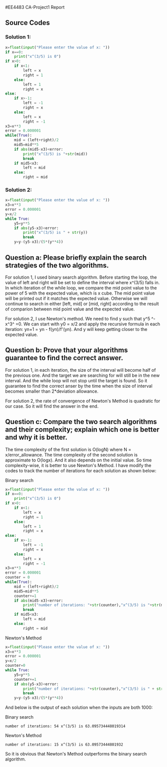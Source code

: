 #EE4483 CA-Project1 Report
## Source Codes
### Solution 1:
```python
x=float(input("Please enter the value of x: "))
if x==0:
    print("x^(3/5) is 0")
if x>0:
    if x<1:
        left = x
        right = 1
    else:
        left = 1
        right = x
else:
    if x>-1:
        left = -1
        right = x
    else:
        left = x
        right = -1
x3=x**3
error = 0.000001
while(True):
    mid = (left+right)/2
    mid5=mid**5
    if abs(mid5-x3)<error:
        print("x^(3/5) is "+str(mid))
        break
    if mid5<x3:
        left = mid
    else:
        right = mid
```
### Solution 2:

```python
x=float(input("Please enter the value of x: "))
x3=x**3
error = 0.000001
y=x/2
while True:
    y5=y**5
    if abs(y5-x3)<error:
        print("x^(3/5) is " + str(y))
        break
    y=y-(y5-x3)/(5*(y**4))
```
## Question a: Please briefly explain the search strategies of the two algorithms.
For solution 1, I used binary search algorithm. Before starting the loop, the value of left and right will be set to define the interval where x^(3/5) falls in. In which iteration of the while loop, we compare the mid point value to the power of 5 with the expected value, which is x cube. The mid point value will be printed out if it matches the expected value. Otherwise we will continue to search in either [left, mid] or [mid, right] according to the result of comparion between mid point value and the expected value.

For solution 2, I use Newton's method. We need to find y such that y^5 ^-  x^3^ =0. We can start with y0 = x/2 and apply the recursive formula in each iteration: yn+1 = yn - f(yn)/f'(yn). And y will keep getting closer to the expected value.

## Question b: Prove that your algorithms guarantee to find the correct answer.
For solution 1, in each iteration, the size of the interval will become half of the previous one. And the target we are searching for will still be in the new interval. And the while loop will not stop until the target is found. So it guarantee to find the correct anser by the time when the size of interval becomes smaller than 2*deviation allowance.

For solution 2, the rate of convergence of Newton's Method is quadratic for our case. So it will find the answer in the end.

## Question c: Compare the two search algorithms and their complexity; explain which one is better and why it is better.

The time complexity of the first solution is O(logN) where N = x/error_allowance. The time complexity of the second solution is approximate to O(logx). And it also depends on the initial value. So time complexity-wise, it is better to use Newton's Method. I have modify the codes to track the number of iterations for each solution as shown below:

Binary search
```python
x=float(input("Please enter the value of x: "))
if x==0:
    print("x^(3/5) is 0")
if x>0:
    if x<1:
        left = x
        right = 1
    else:
        left = 1
        right = x
else:
    if x>-1:
        left = -1
        right = x
    else:
        left = x
        right = -1
x3=x**3
error = 0.000001
counter = 0
while(True):
    mid = (left+right)/2
    mid5=mid**5
    counter+=1
    if abs(mid5-x3)<error:
        print("number of iterations: "+str(counter),"x^(3/5) is "+str(mid))
        break
    if mid5<x3:
        left = mid
    else:
        right = mid
```
Newton's Method
```python
x=float(input("Please enter the value of x: "))
x3=x**3
error = 0.000001
y=x/2
counter=0
while True:
    y5=y**5
    counter+=1
    if abs(y5-x3)<error:
        print("number of iterations: "+str(counter),"x^(3/5) is " + str(y))
        break
    y=y-(y5-x3)/(5*(y**4))
```
And below is the output of each solution when the inputs are both 1000:

Binary search
```
number of iterations: 54 x^(3/5) is 63.095734448019314
```

Newton's Method
```
number of iterations: 15 x^(3/5) is 63.09573444801932
```
So it is obvious that Newton's Method outperforms the binary search algorithm.
